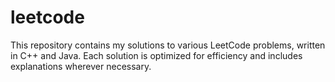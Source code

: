# leetcode
This repository contains my solutions to various LeetCode problems, written in C++ and Java. Each solution is optimized for efficiency and includes explanations wherever necessary. 
